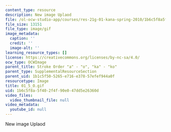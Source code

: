 ```yaml
---
content_type: resource
description: New image Uplaod
file: /ol-ocw-studio-app/courses/res-21g-01-kana-spring-2010/1b6c5f8a5f402f4f90e047dd5e26360d_01_5_O.gif
file_size: 13151
file_type: image/gif
image_metadata:
  caption: ''
  credit: ''
  image-alt: ''
learning_resource_types: []
license: https://creativecommons.org/licenses/by-nc-sa/4.0/
ocw_type: OCWImage
parent_title: Stroke Order "a" - "o", "ka" - "ko"
parent_type: SupplementalResourceSection
parent_uid: 1b1c5f50-5265-e716-e378-57efef944a0f
resourcetype: Image
title: 01_5_O.gif
uid: 1b6c5f8a-5f40-2f4f-90e0-47dd5e26360d
video_files:
  video_thumbnail_file: null
video_metadata:
  youtube_id: null
---
```

New image Uplaod